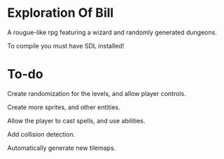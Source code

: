 # Exploration Of Bill
A rougue-like rpg featuring a wizard and randomly generated dungeons.

To compile you must have SDL installed!
# To-do

Create randomization for the levels, and allow player controls.

Create more sprites, and other entities.

Allow the player to cast spells, and use abilities.

Add collision detection.

Automatically generate new tilemaps.
